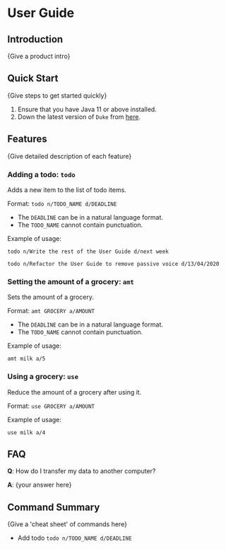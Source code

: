 # User Guide

## Introduction

{Give a product intro}

## Quick Start

{Give steps to get started quickly}

1. Ensure that you have Java 11 or above installed.
1. Down the latest version of `Duke` from [here](http://link.to/duke).

## Features 

{Give detailed description of each feature}

### Adding a todo: `todo`
Adds a new item to the list of todo items.

Format: `todo n/TODO_NAME d/DEADLINE`

* The `DEADLINE` can be in a natural language format.
* The `TODO_NAME` cannot contain punctuation.  

Example of usage: 

`todo n/Write the rest of the User Guide d/next week`

`todo n/Refactor the User Guide to remove passive voice d/13/04/2020`

### Setting the amount of a grocery: `amt`
Sets the amount of a grocery.

Format: `amt GROCERY a/AMOUNT`

* The `DEADLINE` can be in a natural language format.
* The `TODO_NAME` cannot contain punctuation.

Example of usage:

`amt milk a/5`

### Using a grocery: `use`
Reduce the amount of a grocery after using it.

Format: `use GROCERY a/AMOUNT`

Example of usage:

`use milk a/4`

## FAQ

**Q**: How do I transfer my data to another computer? 

**A**: {your answer here}

## Command Summary

{Give a 'cheat sheet' of commands here}

* Add todo `todo n/TODO_NAME d/DEADLINE`

